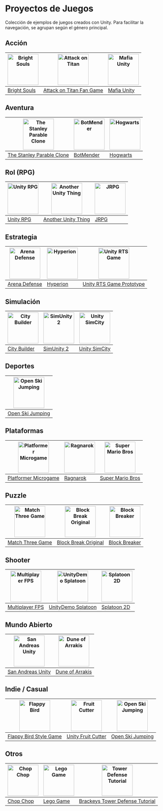 # Proyectos de Juegos

Colección de ejemplos de juegos creados con Unity. Para facilitar la navegación, se agrupan según el género principal.

## Acción

| [<img src="https://opengraph.githubassets.com/1/leotgo/BrightSouls" alt="Bright Souls" width="100"/>](https://github.com/leotgo/BrightSouls) | [<img src="https://opengraph.githubassets.com/1/Symon799/AoT_FanGame" alt="Attack on Titan" width="100"/>](https://github.com/Symon799/AoT_FanGame) | [<img src="https://opengraph.githubassets.com/1/OpenMafia/MafiaUnity" alt="Mafia Unity" width="100"/>](https://github.com/OpenMafia/MafiaUnity) |
| --- | --- | --- |
| [Bright Souls](https://github.com/leotgo/BrightSouls) | [Attack on Titan Fan Game](https://github.com/Symon799/AoT_FanGame) | [Mafia Unity](https://github.com/OpenMafia/MafiaUnity) |

## Aventura

| [<img src="https://opengraph.githubassets.com/1/Adamaximum/TheStanleyParableClone" alt="The Stanley Parable Clone" width="100"/>](https://github.com/Adamaximum/TheStanleyParableClone) | [<img src="https://opengraph.githubassets.com/1/Trigary/BotMender" alt="BotMender" width="100"/>](https://github.com/Trigary/BotMender) | [<img src="https://opengraph.githubassets.com/1/OpenHogwarts/hogwarts" alt="Hogwarts" width="100"/>](https://github.com/OpenHogwarts/hogwarts) |
| --- | --- | --- |
| [The Stanley Parable Clone](https://github.com/Adamaximum/TheStanleyParableClone) | [BotMender](https://github.com/Trigary/BotMender) | [Hogwarts](https://github.com/OpenHogwarts/hogwarts) |

## Rol (RPG)

| [<img src="https://opengraph.githubassets.com/1/Denzic/UnityRPG" alt="Unity RPG" width="100"/>](https://github.com/Denzic/UnityRPG) | [<img src="https://opengraph.githubassets.com/1/zombietfk/AnotherUnityThing" alt="Another Unity Thing" width="100"/>](https://github.com/zombietfk/AnotherUnityThing) | [<img src="https://opengraph.githubassets.com/1/blkFinch/JRPG" alt="JRPG" width="100"/>](https://github.com/blkFinch/JRPG) |
| --- | --- | --- |
| [Unity RPG](https://github.com/Denzic/UnityRPG) | [Another Unity Thing](https://github.com/zombietfk/AnotherUnityThing) | [JRPG](https://github.com/blkFinch/JRPG) |

## Estrategia

| [<img src="https://opengraph.githubassets.com/1/Senexis/ArenaDefense" alt="Arena Defense" width="100"/>](https://github.com/Senexis/ArenaDefense) | [<img src="https://opengraph.githubassets.com/1/fededevi/Hyperion" alt="Hyperion" width="100"/>](https://github.com/fededevi/Hyperion) | [<img src="https://opengraph.githubassets.com/1/urius/unity-rts-game-prototype" alt="Unity RTS Game" width="100"/>](https://github.com/urius/unity-rts-game-prototype) |
| --- | --- | --- |
| [Arena Defense](https://github.com/Senexis/ArenaDefense) | [Hyperion](https://github.com/fededevi/Hyperion) | [Unity RTS Game Prototype](https://github.com/urius/unity-rts-game-prototype) |

## Simulación

| [<img src="https://opengraph.githubassets.com/1/pepeizq/City-Builder" alt="City Builder" width="100"/>](https://github.com/pepeizq/City-Builder) | [<img src="https://opengraph.githubassets.com/1/LazyDuchess/SimUnity2" alt="SimUnity 2" width="100"/>](https://github.com/LazyDuchess/SimUnity2) | [<img src="https://opengraph.githubassets.com/1/geronimo-lisboa/unity-simcity" alt="Unity SimCity" width="100"/>](https://github.com/geronimo-lisboa/unity-simcity) |
| --- | --- | --- |
| [City Builder](https://github.com/pepeizq/City-Builder) | [SimUnity 2](https://github.com/LazyDuchess/SimUnity2) | [Unity SimCity](https://github.com/geronimo-lisboa/unity-simcity) |

## Deportes

| [<img src="https://opengraph.githubassets.com/1/Jonek2208/Open-Ski-Jumping" alt="Open Ski Jumping" width="100"/>](https://github.com/Jonek2208/Open-Ski-Jumping) |
| --- |
| [Open Ski Jumping](https://github.com/Jonek2208/Open-Ski-Jumping) |

## Plataformas

| [<img src="https://opengraph.githubassets.com/1/mollee55/PlatformerMicrogameTutorial" alt="Platformer Microgame" width="100"/>](https://github.com/mollee55/PlatformerMicrogameTutorial) | [<img src="https://opengraph.githubassets.com/1/JasonVanRaamsdonk/Ragnarok" alt="Ragnarok" width="100"/>](https://github.com/JasonVanRaamsdonk/Ragnarok) | [<img src="https://opengraph.githubassets.com/1/Claudiocdj/Super-Mario-Bros-Unity" alt="Super Mario Bros" width="100"/>](https://github.com/Claudiocdj/Super-Mario-Bros-Unity) |
| --- | --- | --- |
| [Platformer Microgame](https://github.com/mollee55/PlatformerMicrogameTutorial) | [Ragnarok](https://github.com/JasonVanRaamsdonk/Ragnarok) | [Super Mario Bros](https://github.com/Claudiocdj/Super-Mario-Bros-Unity) |

## Puzzle

| [<img src="https://opengraph.githubassets.com/1/dgkanatsios/MatchThreeGame" alt="Match Three Game" width="100"/>](https://github.com/dgkanatsios/MatchThreeGame) | [<img src="https://opengraph.githubassets.com/1/CompleteUnityDeveloper/Block-Breaker-Original" alt="Block Break Original" width="100"/>](https://github.com/CompleteUnityDeveloper/Block-Breaker-Original) | [<img src="https://opengraph.githubassets.com/1/CompleteUnityDeveloper/05-Block-Breaker" alt="Block Breaker" width="100"/>](https://github.com/CompleteUnityDeveloper/05-Block-Breaker) |
| --- | --- | --- |
| [Match Three Game](https://github.com/dgkanatsios/MatchThreeGame) | [Block Break Original](https://github.com/CompleteUnityDeveloper/Block-Breaker-Original) | [Block Breaker](https://github.com/CompleteUnityDeveloper/05-Block-Breaker) |

## Shooter

| [<img src="https://opengraph.githubassets.com/1/Armour/Multiplayer-FPS" alt="Multiplayer FPS" width="100"/>](https://github.com/Armour/Multiplayer-FPS) | [<img src="https://opengraph.githubassets.com/1/xieliujian/UnityDemo_Splatoon" alt="UnityDemo Splatoon" width="100"/>](https://github.com/xieliujian/UnityDemo_Splatoon) | [<img src="https://opengraph.githubassets.com/1/NamanHegde38/splatoon-2d" alt="Splatoon 2D" width="100"/>](https://github.com/NamanHegde38/splatoon-2d) |
| --- | --- | --- |
| [Multiplayer FPS](https://github.com/Armour/Multiplayer-FPS) | [UnityDemo Splatoon](https://github.com/xieliujian/UnityDemo_Splatoon) | [Splatoon 2D](https://github.com/NamanHegde38/splatoon-2d) |

## Mundo Abierto

| [<img src="https://opengraph.githubassets.com/1/GTA-ASM/SanAndreasUnity" alt="San Andreas Unity" width="100"/>](https://github.com/GTA-ASM/SanAndreasUnity) | [<img src="https://opengraph.githubassets.com/1/daniloabella18/Dune-of-Arrakis-Unity3D" alt="Dune of Arrakis" width="100"/>](https://github.com/daniloabella18/Dune-of-Arrakis-Unity3D) |
| --- | --- |
| [San Andreas Unity](https://github.com/GTA-ASM/SanAndreasUnity) | [Dune of Arrakis](https://github.com/daniloabella18/Dune-of-Arrakis-Unity3D) |

## Indie / Casual

| [<img src="https://opengraph.githubassets.com/1/dgkanatsios/FlappyBirdStyleGame" alt="Flappy Bird" width="100"/>](https://github.com/dgkanatsios/FlappyBirdStyleGame) | [<img src="https://opengraph.githubassets.com/1/tutsplus/UnityFruitCutter" alt="Fruit Cutter" width="100"/>](https://github.com/tutsplus/UnityFruitCutter) | [<img src="https://opengraph.githubassets.com/1/Jonek2208/Open-Ski-Jumping" alt="Open Ski Jumping" width="100"/>](https://github.com/Jonek2208/Open-Ski-Jumping) |
| --- | --- | --- |
| [Flappy Bird Style Game](https://github.com/dgkanatsios/FlappyBirdStyleGame) | [Unity Fruit Cutter](https://github.com/tutsplus/UnityFruitCutter) | [Open Ski Jumping](https://github.com/Jonek2208/Open-Ski-Jumping) |

## Otros

| [<img src="https://opengraph.githubassets.com/1/UnityTechnologies/open-project-1" alt="Chop Chop" width="100"/>](https://github.com/UnityTechnologies/open-project-1) | [<img src="https://opengraph.githubassets.com/1/ditzel/LegoGame" alt="Lego Game" width="100"/>](https://github.com/ditzel/LegoGame) | [<img src="https://opengraph.githubassets.com/1/Brackeys/Tower-Defense-Tutorial" alt="Tower Defense Tutorial" width="100"/>](https://github.com/Brackeys/Tower-Defense-Tutorial) |
| --- | --- | --- |
| [Chop Chop](https://github.com/UnityTechnologies/open-project-1) | [Lego Game](https://github.com/ditzel/LegoGame) | [Brackeys Tower Defense Tutorial](https://github.com/Brackeys/Tower-Defense-Tutorial) |
